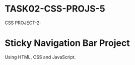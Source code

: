 # TASK02-CSS-PROJS-5
CSS PROJECT-2:

# Sticky Navigation Bar Project
Using HTML, CSS and JavaScript.
